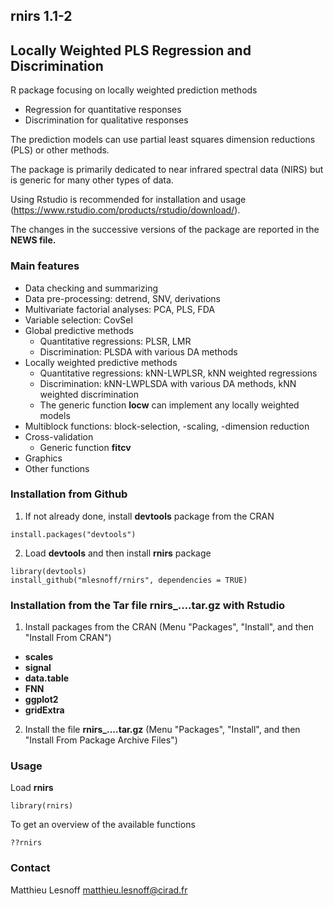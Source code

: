 ## rnirs 1.1-2
## Locally Weighted PLS Regression and Discrimination

R package focusing on locally weighted prediction methods

- Regression for quantitative responses
- Discrimination for qualitative responses 

The prediction models can use partial least squares dimension reductions (PLS) or other methods.

The package is primarily dedicated to near infrared spectral data (NIRS) but is generic for many other types of data.

Using Rstudio is recommended for installation and usage (https://www.rstudio.com/products/rstudio/download/).

The changes in the successive versions of the package are reported in the **NEWS file.**

### Main features

* Data checking and summarizing
* Data pre-processing: detrend, SNV, derivations
* Multivariate factorial analyses: PCA, PLS, FDA
* Variable selection: CovSel
* Global predictive methods
    - Quantitative regressions: PLSR, LMR
    - Discrimination: PLSDA with various DA methods
* Locally weighted predictive methods
    - Quantitative regressions: kNN-LWPLSR, kNN weighted regressions
    - Discrimination: kNN-LWPLSDA with various DA methods, kNN weighted discrimination
    - The generic function **locw** can implement any locally weighted models
* Multiblock functions: block-selection, -scaling, -dimension reduction
* Cross-validation
    - Generic function **fitcv**
* Graphics
* Other functions

### Installation from Github

1. If not already done, install **devtools** package from the CRAN

```{r}
install.packages("devtools")
```

2. Load **devtools** and then install **rnirs** package

```{r}
library(devtools)
install_github("mlesnoff/rnirs", dependencies = TRUE)
```

### Installation from the Tar file rnirs_....tar.gz with Rstudio

1. Install packages from the CRAN (Menu "Packages", "Install", and then "Install From CRAN")

- **scales**
- **signal**
- **data.table**
- **FNN**
- **ggplot2**
- **gridExtra** 

2. Install the file **rnirs_....tar.gz** (Menu "Packages", "Install", and then "Install From Package Archive Files")

### Usage

Load **rnirs**

```{r}
library(rnirs)
```
To get an overview of the available functions

```{r}
??rnirs
```
### Contact

Matthieu Lesnoff
matthieu.lesnoff@cirad.fr

